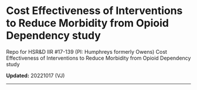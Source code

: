 # Cost Effectiveness of Interventions to Reduce Morbidity from Opioid Dependency study
Repo for HSR&amp;D IIR #17-139 (PI: Humphreys formerly Owens) Cost Effectiveness of Interventions to Reduce Morbidity from Opioid Dependency study

**Updated:** 20221017 (VJ)

---

